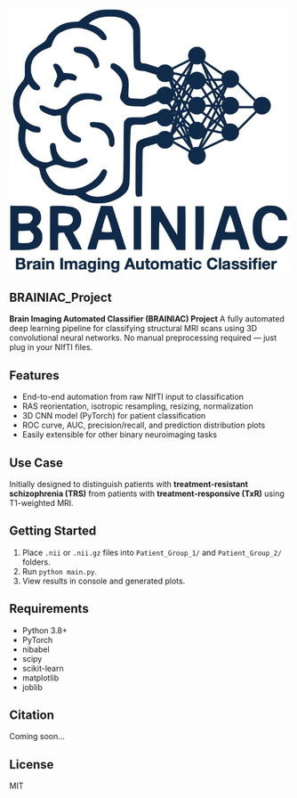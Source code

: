 <p align="center">
  <img src="assets/BRAINIAC_Logo.jpeg" alt="BRAINIAC Logo"/>
</p>

## BRAINIAC_Project
**Brain Imaging Automated Classifier (BRAINIAC) Project**
A fully automated deep learning pipeline for classifying structural MRI scans using 3D convolutional neural networks. No manual preprocessing required — just plug in your NIfTI files.

## Features
- End-to-end automation from raw NIfTI input to classification
- RAS reorientation, isotropic resampling, resizing, normalization
- 3D CNN model (PyTorch) for patient classification
- ROC curve, AUC, precision/recall, and prediction distribution plots
- Easily extensible for other binary neuroimaging tasks

## Use Case
Initially designed to distinguish patients with **treatment-resistant schizophrenia (TRS)** from patients with **treatment-responsive (TxR)** using T1-weighted MRI.

## Getting Started
1. Place `.nii` or `.nii.gz` files into `Patient_Group_1/` and `Patient_Group_2/` folders.
2. Run `python main.py`.
3. View results in console and generated plots.

## Requirements
- Python 3.8+
- PyTorch
- nibabel
- scipy
- scikit-learn
- matplotlib
- joblib

## Citation
Coming soon...

## License
MIT
